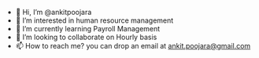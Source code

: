 - 👋 Hi, I’m @ankitpoojara
- 👀 I’m interested in human resource management
- 🌱 I’m currently learning Payroll Management
- 💞️ I’m looking to collaborate on Hourly basis
- 📫 How to reach me? you can drop an email at ankit.poojara@gmail.com

<!---
ankitpoojara/ankitpoojara is a ✨ special ✨ repository because its `README.md` (this file) appears on your GitHub profile.
You can click the Preview link to take a look at your changes.
--->
